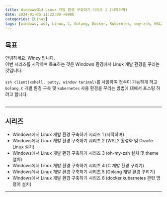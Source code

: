 ```yaml
---
title: Windows에서 Linux 개발 환경 구축하기 시리즈 1 (시작하며)
date: 2024-01-06 11:22:00 +0900
categories: [Linux]
tags: [windows, wsl, Linux, C, Golang, Docker, Kuberntes, omy-zsh, WSL2]     # TAG names should always be lowercase
---
```


## 목표 

안녕하세요. Winey 입니다.<br>
이번 시리즈를 시작하며 목표하는 것은 Windows 환경에서 Linux 개발 환경을 꾸리는 것입니다.<br>
<br>
`ssh client(xshell, putty, window terimal)`를 사용하여 접속이 가능하게 하고 `Golang`, `C` 개발 환경 구축 및 `kubernetes` 사용 환경을 꾸리는 방법에 대해서 포스팅 하려고 합니다.<br>
<br>

---
## 시리즈
* Windows에서 Linux 개발 환경 구축하기 시리즈 1 (시작하며)
* Windows에서 Linux 개발 환경 구축하기 시리즈 2 (WSL2 활성화 및 Oracle Linux 설치)
* Windows에서 Linux 개발 환경 구축하기 시리즈 3 (oh-my-zsh 설치 및 theme 설치)
* Windows에서 Linux 개발 환경 구축하기 시리즈 4 (C 개발 환경 꾸리기)
* Windows에서 Linux 개발 환경 구축하기 시리즈 5 (Golang 개발 환경 꾸리기)
* Windows에서 Linux 개발 환경 구축하기 시리즈 6 (docker,kubernetes 관련 명령어 설치)

---
